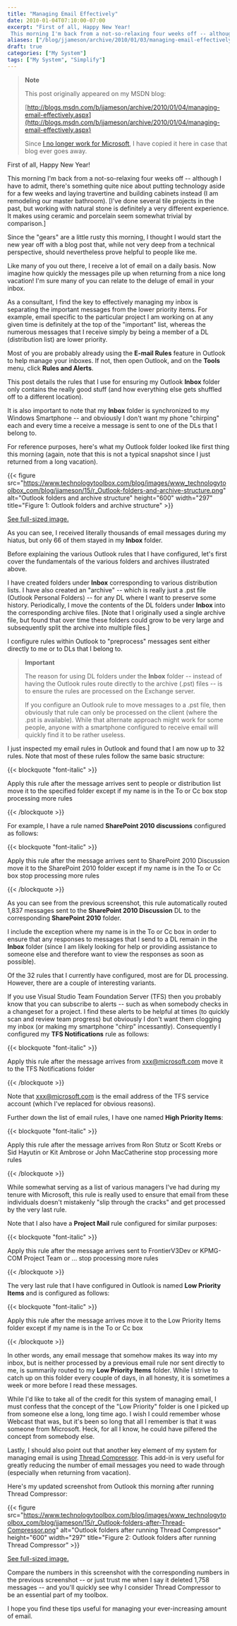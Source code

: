 ```yaml
---
title: "Managing Email Effectively"
date: 2010-01-04T07:10:00-07:00
excerpt: "First of all, Happy New Year! 
 This morning I'm back from a not-so-relaxing four weeks off -- although I have to admit, there's something quite nice about putting technology aside for a few weeks and laying travertine and building cabinets instead ..."
aliases: ["/blog/jjameson/archive/2010/01/03/managing-email-effectively.aspx", "/blog/jjameson/archive/2010/01/04/managing-email-effectively.aspx"]
draft: true
categories: ["My System"]
tags: ["My System", "Simplify"]
---
```


> **Note**
>
> This post originally appeared on my MSDN blog:
>
> [http://blogs.msdn.com/b/jjameson/archive/2010/01/04/managing-email-effectively.aspx](http://blogs.msdn.com/b/jjameson/archive/2010/01/04/managing-email-effectively.aspx)
>
> Since [I no longer work for Microsoft](/blog/jjameson/2011/09/02/last-day-with-microsoft), I have copied it here in case that blog                 ever goes away.

First of all, Happy New Year!

This morning I'm back from a not-so-relaxing four weeks off -- although I have to         admit, there's something quite nice about putting technology aside for a few weeks         and laying travertine and building cabinets instead (I am remodeling our master         bathroom). [I've done several tile projects in the past, but working with natural         stone is definitely a very different experience. It makes using ceramic and porcelain         seem somewhat trivial by comparison.]

Since the "gears" are a little rusty this morning, I thought I would start the new         year off with a blog post that, while not very deep from a technical perspective,         should nevertheless prove helpful to people like me.

Like many of you out there, I receive a lot of email on a daily basis. Now imagine         how quickly the messages pile up when returning from a nice long vacation! I'm sure         many of you can relate to the deluge of email in your inbox.

As a consultant, I find the key to effectively managing my inbox is separating the         important messages from the lower priority items. For example, email specific to         the particular project I am working on at any given time is definitely at the top         of the "important" list, whereas the numerous messages that I receive simply by         being a member of a DL (distribution list) are lower priority.

Most of you are probably already using the **E-mail Rules** feature         in Outlook to help manage your inboxes. If not, then open Outlook, and on the **Tools** menu, click **Rules and Alerts**.

This post details the rules that I use for ensuring my Outlook **Inbox**         folder only contains the really good stuff (and how everything else gets shuffled         off to a different location).

It is also important to note that my **Inbox** folder is synchronized         to my Windows Smartphone -- and obviously I don't want my phone "chirping" each         and every time a receive a message is sent to one of the DLs that I belong to.

For reference purposes, here's what my Outlook folder looked like first thing this         morning (again, note that this is not a typical snapshot since I just returned from         a long vacation).

{{< figure
src="https://www.technologytoolbox.com/blog/images/www_technologytoolbox_com/blog/jjameson/15/r_Outlook-folders-and-archive-structure.png"
alt="Outlook folders and archive structure"
height="600"
width="297"
title="Figure 1: Outlook folders and archive structure" >}}

[See full-sized image.](/blog/images/www_technologytoolbox_com/blog/jjameson/15/o_Outlook-folders-and-archive-structure.png)

As you can see, I received literally thousands of email messages during my hiatus,         but only 66 of them stayed in my **Inbox** folder.

Before explaining the various Outlook rules that I have configured, let's first         cover the fundamentals of the various folders and archives illustrated above.

I have created folders under **Inbox** corresponding to various distribution         lists. I have also created an "archive" -- which is really just a .pst file (Outlook         Personal Folders) -- for any DL where I want to preserve some history. Periodically,         I move the contents of the DL folders under **Inbox** into the corresponding         archive files. [Note that I originally used a single archive file, but found that         over time these folders could grow to be very large and subsequently split the archive         into multiple files.]

I configure rules within Outlook to "preprocess" messages sent either directly to         me or to DLs that I belong to.

> **Important**
>
> The reason for using DL folders under the **Inbox** folder -- instead of having the Outlook rules route directly to the archive (.pst) files -- is to ensure the rules are processed on the Exchange server.
>
> If you configure an Outlook rule to move messages to a .pst file, then obviously                 that rule can only be processed on the client (where the .pst is available). While                 that alternate approach might work for some people, anyone with a smartphone configured                 to receive email will quickly find it to be rather useless.

I just inspected my email rules in Outlook and found that I am now up to 32 rules.         Note that most of these rules follow the same basic structure:

{{< blockquote "font-italic" >}}

Apply this rule after the message arrives
sent to people or distribution list
move it to the specified folder
except if my name is in the To or Cc box
stop processing more rules

{{< /blockquote >}}

For example, I have a rule named **SharePoint 2010 discussions** configured         as follows:

{{< blockquote "font-italic" >}}

Apply this rule after the message arrives
sent to SharePoint 2010 Discussion
move it to the SharePoint 2010 folder
except if my name is in the To or Cc box
stop processing more rules

{{< /blockquote >}}

As you can see from the previous screenshot, this rule automatically routed 1,837         messages sent to the **SharePoint 2010 Discussion** DL to the corresponding         **SharePoint 2010** folder.

I include the exception where my name is in the To or Cc box in order to ensure         that any responses to messages that I send to a DL remain in the **Inbox**         folder (since I am likely looking for help or providing assistance to someone else         and therefore want to view the responses as soon as possible).

Of the 32 rules that I currently have configured, most are for DL processing. However,         there are a couple of interesting variants.

If you use Visual Studio Team Foundation Server (TFS) then you probably know that         you can subscribe to alerts -- such as when somebody checks in a changeset for a         project. I find these alerts to be helpful at times (to quickly scan and review         team progress) but obviously I don't want them clogging my inbox (or making my smartphone         "chirp" incessantly). Consequently I configured my **TFS Notifications**         rule as follows:

{{< blockquote "font-italic" >}}

Apply this rule after the message arrives
from [xxx@microsoft.com](mailto:xxx@microsoft.com)
move it to the TFS Notifications folder

{{< /blockquote >}}

Note that [xxx@microsoft.com](mailto:xxx@microsoft.com) is the email         address of the TFS service account (which I've replaced for obvious reasons).

Further down the list of email rules, I have one named **High Priority Items**:

{{< blockquote "font-italic" >}}

Apply this rule after the message arrives
from Ron Stutz or Scott Krebs or Sid Hayutin or Kit Ambrose or John MacCatherine
stop processing more rules

{{< /blockquote >}}

While somewhat serving as a list of various managers I've had during my tenure with         Microsoft, this rule is really used to ensure that email from these individuals         doesn't mistakenly "slip through the cracks" and get processed by the very last         rule.

Note that I also have a **Project Mail** rule configured for similar         purposes:

{{< blockquote "font-italic" >}}

Apply this rule after the message arrives
sent to FrontierV3Dev or KPMG-COM Project Team or ...
stop processing more rules

{{< /blockquote >}}

The very last rule that I have configured in Outlook is named **Low Priority Items** and is configured as follows:

{{< blockquote "font-italic" >}}

Apply this rule after the message arrives
move it to the Low Priority Items folder
except if my name is in the To or Cc box

{{< /blockquote >}}

In other words, any email message that somehow makes its way into my inbox, but         is neither processed by a previous email rule nor sent directly to me, is summarily         routed to my **Low Priority Items** folder. While I strive to catch         up on this folder every couple of days, in all honesty, it is sometimes a week or         more before I read these messages.

While I'd like to take all of the credit for this system of managing email, I must         confess that the concept of the "Low Priority" folder is one I picked up from someone         else a long, long time ago. I wish I could remember whose Webcast that was, but         it's been so long that all I remember is that it was someone from Microsoft. Heck,         for all I know, he could have pilfered the concept from somebody else.

Lastly, I should also point out that another key element of my system for managing         email is using [Thread Compressor](http://blogs.technet.com/ewan/archive/2007/04/23/thread-compressor-for-outlook-do-you-want-it.aspx). This add-in is very useful for greatly reducing the number         of email messages you need to wade through (especially when returning from vacation).

Here's my updated screenshot from Outlook this morning after running Thread Compressor:

{{< figure
src="https://www.technologytoolbox.com/blog/images/www_technologytoolbox_com/blog/jjameson/15/r_Outlook-folders-after-Thread-Compressor.png"
alt="Outlook folders after running Thread Compressor"
height="600"
width="297"
title="Figure 2: Outlook folders after running Thread Compressor" >}}

[See full-sized image.](/blog/images/www_technologytoolbox_com/blog/jjameson/15/o_Outlook-folders-after-Thread-Compressor.png)

Compare the numbers in this screenshot with the corresponding numbers in the previous         screenshot -- or just trust me when I say it deleted 1,758 messages -- and you'll         quickly see why I consider Thread Compressor to be an essential part of my toolbox.

I hope you find these tips useful for managing your ever-increasing amount of email.

